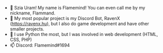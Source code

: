 - 👋 Szia Uram! My name is Flamemind! You can even call me by my nickname, Flammand.
- 👀 My most popular project is my Discord Bot, RavenX (https://ravenx.hu), but I also do game development and have other smaller projects.
- 🌱 I use Python the most, but I was involved in web development (HTML, CSS, PHP)
- 📫 Discord: Flamemind#1694

